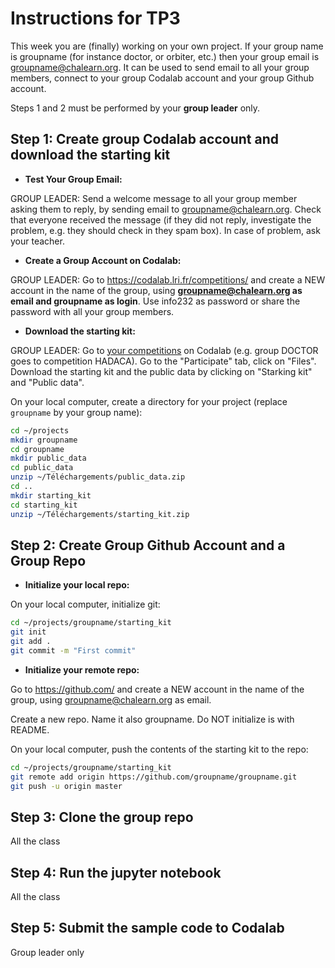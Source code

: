 Instructions for TP3
========

This week you are (finally) working on your own project. 
If your group name is groupname (for instance doctor, or orbiter, etc.) then your group email is groupname@chalearn.org. It can be used to send email to all your group members, connect to your group Codalab account and your group Github account.

Steps 1 and 2 must be performed by your **group leader** only.

## Step 1: Create group Codalab account and download the starting kit

* **Test Your Group Email:**

GROUP LEADER: Send a welcome message to all your group member asking them to reply, by sending email to groupname@chalearn.org. Check that everyone received the message (if they did not reply, investigate the problem, e.g. they should check in they spam box). In case of problem, ask your teacher.

* **Create a Group Account on Codalab:**

GROUP LEADER: Go to https://codalab.lri.fr/competitions/ and create a NEW account in the name of the group, using **groupname@chalearn.org as email and groupname as login**. Use info232 as password or share the password with all your group members.

* **Download the starting kit:**

GROUP LEADER:  Go to [your competitions](http://saclay.chalearn.org/) on Codalab (e.g. group DOCTOR goes to competition HADACA). Go to the "Participate" tab, click on "Files".
Download the starting kit and the public data by clicking on "Starking kit" and "Public data".

On your local computer, create a directory for your project (replace `groupname` by your group name):
```bash
cd ~/projects
mkdir groupname 
cd groupname
mkdir public_data
cd public_data
unzip ~/Téléchargements/public_data.zip
cd ..
mkdir starting_kit
cd starting_kit
unzip ~/Téléchargements/starting_kit.zip
```

## Step 2: Create Group Github Account and a Group Repo

* **Initialize your local repo:**

On your local computer, initialize git:
```bash
cd ~/projects/groupname/starting_kit
git init
git add .
git commit -m "First commit"
```
* **Initialize your remote repo:**

Go to https://github.com/ and create a NEW account in the name of the group, using groupname@chalearn.org as email.

Create a new repo. Name it also groupname. Do NOT initialize is with README.

On your local computer, push the contents of the starting kit to the repo:

```bash
cd ~/projects/groupname/starting_kit
git remote add origin https://github.com/groupname/groupname.git
git push -u origin master
```

## Step 3: Clone the group repo

All the class

## Step 4: Run the jupyter notebook

All the class

## Step 5: Submit the sample code to Codalab

Group leader only



